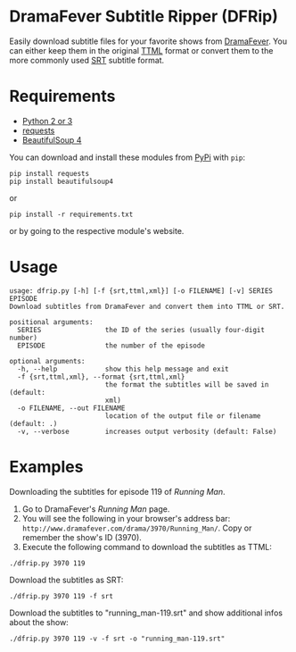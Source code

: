 DramaFever Subtitle Ripper (DFRip)
==================================

Easily download subtitle files for your favorite shows from [DramaFever](http://www.dramafever.com/).
You can either keep them in the original [TTML](http://www.w3.org/TR/ttaf1-dfxp/) format or convert them to the more 
commonly used [SRT](http://en.wikipedia.org/wiki/SubRip) subtitle format.

# Requirements

* [Python 2 or 3](https://www.python.org/)
* [requests](http://docs.python-requests.org/en/latest/)
* [BeautifulSoup 4](http://www.crummy.com/software/BeautifulSoup/)

You can download and install these modules from [PyPi](https://pypi.python.org/pypi) with `pip`:

```
pip install requests
pip install beautifulsoup4
```

or 

```
pip install -r requirements.txt
```

or by going to the respective module's website.

# Usage

```
usage: dfrip.py [-h] [-f {srt,ttml,xml}] [-o FILENAME] [-v] SERIES EPISODE
Download subtitles from DramaFever and convert them into TTML or SRT.

positional arguments:
  SERIES                the ID of the series (usually four-digit number)
  EPISODE               the number of the episode

optional arguments:
  -h, --help            show this help message and exit
  -f {srt,ttml,xml}, --format {srt,ttml,xml}
                        the format the subtitles will be saved in (default:
                        xml)
  -o FILENAME, --out FILENAME
                        location of the output file or filename (default: .)
  -v, --verbose         increases output verbosity (default: False)
```

# Examples

Downloading the subtitles for episode 119 of _Running Man_.

1. Go to DramaFever's _Running Man_ page.
2. You will see the following in your browser's address bar: `http://www.dramafever.com/drama/3970/Running_Man/`.
Copy or remember the show's ID (3970).
3. Execute the following command to download the subtitles as TTML:

```
./dfrip.py 3970 119
```

Download the subtitles as SRT:

```
./dfrip.py 3970 119 -f srt
```
  
Download the subtitles to "running_man-119.srt" and show additional infos about the show:

```
./dfrip.py 3970 119 -v -f srt -o "running_man-119.srt"
```

